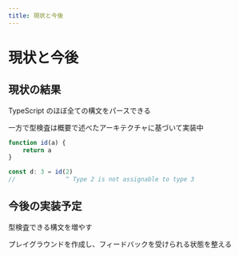 ```yaml
---
title: 現状と今後
---
```


<h1>現状と今後</h1>

<h2>現状の結果</h2>
<p class="text-lg">TypeScript のほぼ全ての構文をパースできる</p>
<p class="text-lg">一方で型検査は概要で述べたアーキテクチャに基づいて実装中</p>

```ts
function id(a) {
	return a
}

const d: 3 = id(2)
//              ^ Type 2 is not assignable to type 3
```

<h2>今後の実装予定</h2>
<p class="text-lg">型検査できる構文を増やす</p>
<p class="text-lg">プレイグラウンドを作成し、フィードバックを受けられる状態を整える</p>
